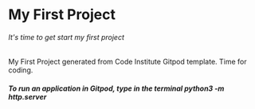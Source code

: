 # My First Project
###### It's time to get start my first project

My First Project generated from Code Institute Gitpod template. Time for coding. 



##### To run an application in Gitpod, type in the terminal python3 -m http.server
